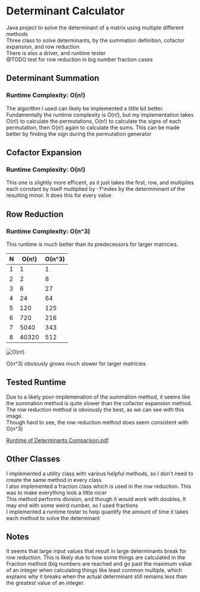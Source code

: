 # Determinant Calculator
Java project to solve the determinant of a matrix using multiple different methods  
Three class to solve determinants, by the summation definition, cofactor expansion, and row reduction  
There is also a driver, and runtime tester  
@TODO test for row reduction in big number fraction cases

## Determinant Summation
### Runtime Complexity: O(n!)
The algorithm I used can likely be implemented a little bit better. Fundamentally the runtime complexity is O(n!), but my implementation
takes O(n!) to calculate the permutations, O(n!) to calculate the signs of each permutation, then O(n!) again to calculate the sums.
This can be made better by finding the sign during the permutation generator

## Cofactor Expansion
### Runtime Complexity: O(n!)
This one is slightly more efficent, as it just takes the first, row, and multiplies each constant by itself multiplied by -1^index by the 
determininant of the resulting minor. It does this for every value. 

## Row Reduction
### Runtime Complexity: O(n^3)
This runtime is much better than its predecessors for larger matricies. 

| N | O(n!)  | O(n^3) |
| --| -------| ------ |
| 1 | 1      | 1      |
| 2 | 2      | 8      |
| 3 | 6      | 27     |
| 4 | 24     | 64     |
| 5 | 120    | 125    |
| 6 | 720    | 216    |
| 7 | 5040   | 343    |
| 8 | 40320  | 512    |

![O(n!)](https://github.com/markstanl/DeterminantCalculator/assets/146277800/cf2d904b-c21d-41be-83b6-8f148f4b1943)

O(n^3) obviously grows much slower for larger matricies
## Tested Runtime  
Due to a likely poor-implemenation of the summation method, it seems like the summation method is quite slower
than the cofactor expansion method. The row reduction method is obviously the best, as we can see with this image.  
Though hard to see, the row reduction method does seem consistent with O(n^3)

[Runtime of Determinants Comparison.pdf](https://github.com/markstanl/DeterminantCalculator/files/13731475/Runtime.of.Determinants.Comparison.pdf)


## Other Classes
I implemented a utility class with various helpful methods, so I don't need to create the same method in 
every class  
I also implemented a fraction class which is used in the row reduction. This was to make everything look a little nicer  
This method performs division, and though it would work with doubles, It may end with some weird number, so I used 
fractions  
I implemented a runtime tester to help quantify the amount of time it takes each method to solve the determinant

## Notes  
It seems that large input values that result in large determinants break for row reduction. This is likely due to
how some things are calculated in the Fraction method (big numbers are reached and go past the maximum value of an integer when 
calculating things like least common multiple, which explains why it breaks when the actual determinant still remains less than
the greatest value of an integer.
